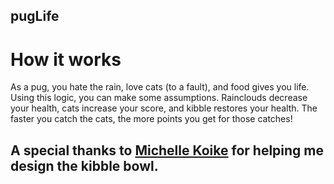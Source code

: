 ## pugLife

# How it works

As a pug, you hate the rain, love cats (to a fault), and food gives you life. Using this logic, you can make some assumptions. Rainclouds decrease your health, cats increase your score, and kibble restores your health. The faster you catch the cats, the more points you get for those catches!

## A special thanks to [Michelle Koike](http://www.michellekoike.com/#truespirit) for helping me design the kibble bowl.

